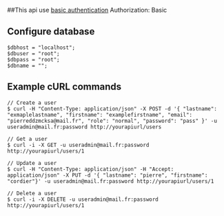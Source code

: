 ##This api use <a href="http://en.wikipedia.org/wiki/Basic_access_authentication">basic authentication</a> 
    Authorization: Basic

## Configure database
    $dbhost = "localhost";
    $dbuser = "root";
    $dbpass = "root";
    $dbname = "";

## Example cURL commands
    // Create a user
    $ curl -H "Content-Type: application/json" -X POST -d '{ "lastname": "exmaplelastname", "firstname": "examplefirstname", "email": "pierreddzmcksa@mail.fr", "role": "normal", "password": "pass" }' -u useradmin@mail.fr:password http://yourapiurl/users

    // Get a user
    $ curl -i -X GET -u useradmin@mail.fr:password http://yourapiurl/users/1

    // Update a user
    $ curl -H "Content-Type: application/json" -H "Accept: application/json" -X PUT -d '{ "lastname": "pierre", "firstname": "cordier"}' -u useradmin@mail.fr:password http://yourapiurl/users/1

    // Delete a user
    $ curl -i -X DELETE -u useradmin@mail.fr:password http://yourapiurl/users/1
